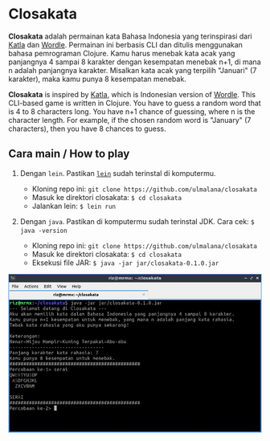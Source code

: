 # Closakata

**Closakata** adalah permainan kata Bahasa Indonesia yang terinspirasi dari [Katla](https://katla.vercel.app/) dan [Wordle](https://www.nytimes.com/games/wordle/index.html). Permainan ini berbasis CLI dan ditulis menggunakan bahasa pemrograman Clojure. Kamu harus menebak kata acak yang panjangnya 4 sampai 8 karakter dengan kesempatan menebak n+1, di mana n adalah panjangnya karakter. Misalkan kata acak yang terpilih "Januari" (7 karakter), maka kamu punya 8 kesempatan menebak.

**Closakata** is inspired by [Katla](https://katla.vercel.app/), which is Indonesian version of [Wordle](https://www.nytimes.com/games/wordle/index.html). This CLI-based game is written in Clojure. You have to guess a random word that is 4 to 8 characters long. You have n+1 chance of guessing, where n is the character length. For example, if the chosen random word is "January" (7 characters), then you have 8 chances to guess.

## Cara main / How to play
1. Dengan `lein`. Pastikan [`lein`](https://leiningen.org/) sudah terinstal di komputermu.
   - Kloning repo ini: `git clone https://github.com/ulmalana/closakata`
   - Masuk ke direktori closakata: `$ cd closakata`
   - Jalankan lein: `$ lein run`
   
2. Dengan `java`. Pastikan di komputermu sudah terinstal JDK. Cara cek: `$ java -version`
   - Kloning repo ini: `git clone https://github.com/ulmalana/closakata`
   - Masuk ke direktori closakata: `$ cd closakata`
   - Eksekusi file JAR: `$ java -jar jar/closakata-0.1.0.jar`

![Contoh](/resources/screen.jpg "Contoh tampilan")
